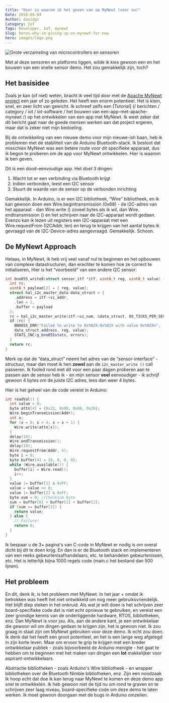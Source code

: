 ```yaml
---
title: "Hier is waarom ik het geven van op MyNewt (voor nu)"
Date: 2018-04-04
Author: davidgs
Category: IoT
Tags: Developer, IoT, mynewt
Slug: heres-why-im-giving-up-on-mynewt-for-now
hero: images/logo.png
---
```


![Grote verzameling van microcontrollers en sensoren](/posts/category/iot/iot-software/images/IMG_3724-300x293.jpg)

Met al deze sensoren en platforms liggen, wilde ik kies gewoon een en het bouwen van een snelle sensor demo. Het zou gemakkelijk zijn, toch?

## Het basisidee

Zoals je kan (of niet) weten, bracht ik veel tijd door met de [Apache MyNewt project](https://mynewt.apache.org/) een jaar of zo geleden. Het heeft een enorm potentieel. Het is klein, snel, en zeer licht van gewicht. Ik schreef zelfs een [Tutorial] (/ berichten / category / iot / iot-software / het bouwen van een-app-met-apache-mynewt /) op het ontwikkelen van een app met MyNewt. Ik weet zeker dat dit bericht gaat naar de goede mensen werken aan dat project ergeren, maar dat is zeker niet mijn bedoeling.

Bij de ontwikkeling van een nieuwe demo voor mijn nieuwe-ish baan, heb ik problemen met de stabiliteit van de Arduino Bluetooth-stack. Ik besloot dat misschien MyNewt was een betere route voor dit specifieke apparaat, dus ik begon te proberen om de app voor MyNewt ontwikkelen. Hier is waarom ik ben geven.

Dit is een dood-eenvoudige app. Het doet 3 dingen:

1. Wacht tot er een verbinding via Bluetooth krijgt
2. Indien verbonden, leest een I2C sensor
3. Stuurt de waarde van de sensor op de verbonden inrichting

Gemakkelijk. In Arduino, is er een I2C bibliotheek, “Wire” bibliotheek, en ik kan gewoon doen een Wire.begintransmission (0x68) - de I2C-adres van het apparaat - dan Wire.write () zoveel bytes als ik wil, dan Wire. endtransmission () en het schrijven naar de I2C-apparaat wordt gedaan. Evenzo kan ik lezen uit registers een I2C-apparaat met een Wire.requestFrom (I2CAddr, len) en terug te krijgen van het aantal bytes ik gevraagd van de I2C-Device-adres aangevraagd. Gemakkelijk. Schoon.

## De MyNewt Approach

Helaas, in MyNewt, ik heb vrij veel vanaf nul te beginnen en het opbouwen van complexe datastructuren, dan erachter te komen hoe ze correct te initialiseren, Hier is het “voorbeeld” van een andere I2C sensor:

```cpp
int bno055_write8(struct sensor_itf *itf, uint8_t reg, uint8_t value) {
  int rc;
  uint8_t payload[2] = { reg, value};
  struct hal_i2c_master_data data_struct = {
    .address = itf->si_addr,
    .len = 2,
    .buffer = payload
  };
  rc = hal_i2c_master_write(itf->si_num, &data_struct, OS_TICKS_PER_SEC, 1);
  if (rc) {
    BNO055_ERR("Failed to write to 0x%02X:0x%02X with value 0x%02Xn",
    data_struct.address, reg, value);
    STATS_INC(g_bno055stats, errors);
  }
  return rc;
}
```

Merk op dat de “data_struct” neemt het adres van de “sensor-interface” -structuur, maar dan moet ik hen **zowel** aan de `i2c_master_write ()` call passeren. Ik fooled rond met dit voor een paar dagen proberen aan te passen aan de sensor heb ik - en mijn sensor **veel** eenvoudiger - ik schrijf gewoon 4 bytes om de juiste I2C adres, lees dan weer 4 bytes.

Hier is het geheel van de code vereist in Arduino:

```cpp
int readVal() {
  int value = 0;
  byte attn[4] = {0x22, 0x00, 0x08, 0x2A};
  Wire.beginTransmission(Addr);
  int x;
  for (x = 0; x < 4; x = x + 1) {
    Wire.write(attn[x]);
  }
  delay(10);
  Wire.endTransmission();
  delay(10);
  Wire.requestFrom(Addr, 4);
  byte i = 0;
  byte buffer[4] = {0, 0, 0, 0};
  while (Wire.available()) {
    buffer[i] = Wire.read();
    i++;
  }
  value |= buffer[1] & 0xFF;
  value = value << 8;
  value |= buffer[2] & 0xFF;
  byte sum = 0; //Checksum Byte
  sum = buffer[0] + buffer[1] + buffer[2];
  if (sum == buffer[3]) {
    return value;
  } else {
    // Failure!
    return 0;
  }
}
```

Ik bespaar u de 3+ pagina's van C-code in MyNewt er nodig is om overal dicht bij dit te doen krijg. En dan is er de Bluetooth stack en implementeren van een reeks gebeurtenisafhandelaars, etc. te behandelen gebeurtenissen, etc. Het is letterlijk bijna 1000 regels code (main.c het bestand dan 500 lijnen).

## Het probleem

En dit, denk ik, is het probleem met MyNewt. In het jaar + omdat ik betrokken was heeft het niet ontwikkeld om nog meer gebruiksvriendelijk. Het blijft diep steken in het onkruid. Als wat je wilt doen is het schrijven zeer board-specifieke code dat is niet echt opnieuw te gebruiken, en vereist een zeer grondige kennis van de onderliggende hardware, RTOS, bibliotheken, enz. Dan MyNewt is voor jou. Als, aan de andere kant, je een ontwikkelaar die gewoon wil om dingen gedaan te krijgen zijn, het is gewoon niet. Ik zou graag in staat zijn om MyNewt gebruiken voor deze demo. Ik echt zou doen. Ik denk dat het heeft een groot potentieel, en het is een lange weg afgelegd in zijn korte leven. Maar om ervoor te grip te krijgen met een breder ontwikkelaar publiek - zoals bijvoorbeeld de Arduino menigte - het gaat te hebben om te beginnen met het maken van dingen een **lot** makkelijker voor aspirant-ontwikkelaars.

Abstractie bibliotheken - zoals Arduino's Wire bibliotheek - en wrapper bibliotheken over de Bluetooth Nimble bibliotheken, enz. Zijn een noodzaak Ik hoop echt dat doe ik kan terug naar MyNewt te komen en deze demo app snel te ontwikkelen. Ik heb gewoon niet de tijd nu om rond te graven en te schrijven zeer laag niveau, board-specifieke code om deze demo te laten werken. Ik moet gewoon doorgaan met de bugs in Arduino omzeilen.
